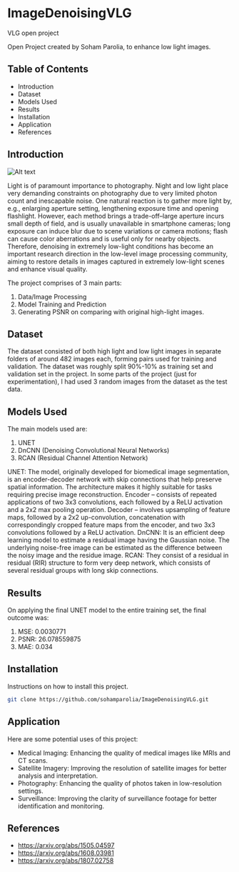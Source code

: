 # ImageDenoisingVLG
VLG open project

Open Project created by Soham Parolia, to enhance low light images.

## Table of Contents

- Introduction
- Dataset
- Models Used
- Results
- Installation
- Application
- References

## Introduction
![Alt text](https://user-images.githubusercontent.com/73076876/138980624-cbcf98bc-ac43-41a5-a399-5ca186858be0.png)

Light is of paramount importance to photography. Night and low light place very demanding constraints on photography due to very limited photon count and inescapable noise. One natural reaction is to gather more light by, e.g., enlarging aperture setting, lengthening exposure time and opening flashlight. However, each method brings a trade-off–large aperture incurs small depth of field, and is usually unavailable in smartphone cameras; long exposure can induce blur due to scene variations or camera motions; flash can cause color aberrations and is useful only for nearby objects. Therefore, denoising in extremely low-light conditions has become an important research direction in the low-level image processing community, aiming to restore details in images captured in extremely low-light scenes and enhance visual quality.

The project comprises of 3 main parts:
1. Data/Image Processing
2. Model Training and Prediction
3. Generating PSNR on comparing with original high-light images.

## Dataset

The dataset consisted of both high light and low light images in separate folders of around 482 images each, forming pairs used for training and validation. The dataset was roughly split 90%-10% as training set and validation set in the project. In some parts of the project (just for experimentation), I had used 3 random images from the dataset as the test data.

## Models Used

The main models used are:
1. UNET
2. DnCNN (Denoising Convolutional Neural Networks)
3. RCAN (Residual Channel Attention Network)

UNET: The model, originally developed for biomedical image segmentation, is an encoder-decoder network with skip connections that help preserve spatial information. The architecture makes it highly suitable for tasks requiring precise image reconstruction.
Encoder – consists of repeated applications of two 3x3 convolutions, each followed by a ReLU activation and a 2x2 max pooling operation.
Decoder – involves upsampling of feature maps, followed by a 2x2 up-convolution, concatenation with correspondingly cropped feature maps from the encoder, and two 3x3 convolutions followed by a ReLU activation.
DnCNN: It is an efficient deep learning model to estimate a residual image having the Gaussian noise. The underlying noise-free image can be estimated as the difference between the noisy image and the residue image. 
RCAN: They consist of a residual in residual (RIR) structure to form very deep network, which consists of several residual groups with long skip connections.

## Results

On applying the final UNET model to the entire training set, the final outcome was:
1. MSE: 0.0030771
2. PSNR: 26.078559875
3. MAE: 0.034

## Installation

Instructions on how to install this project.
```bash
git clone https://github.com/sohamparolia/ImageDenoisingVLG.git
```

## Application

Here are some potential uses of this project:
- Medical Imaging: Enhancing the quality of medical images like MRIs and CT scans.
- Satellite Imagery: Improving the resolution of satellite images for better analysis and interpretation.
- Photography: Enhancing the quality of photos taken in low-resolution settings.
- Surveillance: Improving the clarity of surveillance footage for better identification and monitoring.

## References
- https://arxiv.org/abs/1505.04597
- https://arxiv.org/abs/1608.03981
- https://arxiv.org/abs/1807.02758
